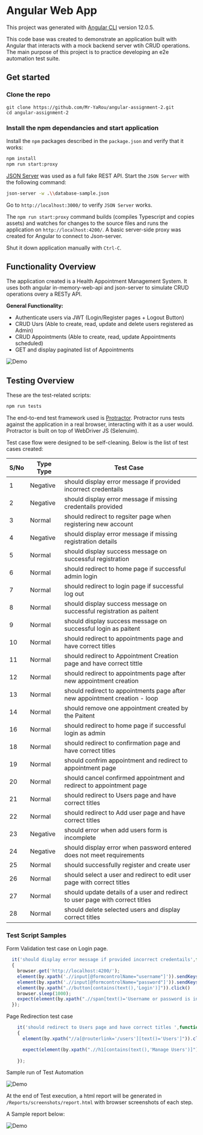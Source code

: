 # Angular Web App 

This project was generated with [Angular CLI](https://github.com/angular/angular-cli) version 12.0.5.

This code base was created to demonstrate an application built with Angular that interacts with a mock backend server wtih CRUD operations. The main purpose of this project is to practice developing an e2e automation test suite.

## Get started

### Clone the repo

```shell
git clone https://github.com/Mr-YaRou/angular-assignment-2.git
cd angular-assignment-2
```

### Install the npm dependancies and start application

Install the `npm` packages described in the `package.json` and verify that it works:

```bash
npm install
npm run start:proxy
```

[JSON Server](https://github.com/typicode/json-server) was used as a full fake REST API. Start the `JSON Server` with the following command:

```bash
json-server -w .\\database-sample.json
```

Go to `http://localhost:3000/` to verify `JSON Server` works.

The `npm run start:proxy` command builds (compiles Typescript and copies assets) and watches for changes to the source files and runs the application on  `http://localhost:4200/`. A basic server-side proxy was created for Angular to connect to Json-server.


Shut it down application manually with `Ctrl-C`.

## Functionality Overview

The application created is a Health Appointment Management System. It uses both angular in-memory-web-api and json-server to simulate CRUD operations overy a RESTy API.

**General Functionality:**

- Authenticate users via JWT (Login/Register pages + Logout Button)
- CRUD Usrs (Able to create, read, update and delete users registered as Admin)
- CRUD Appointments (Able to create, read, update Appointments scheduled)
- GET and display paginated list of Appointments

![Demo](https://github.com/Mr-YaRou/angular-assignment-2/blob/main/src/assets/search-demo.gif)

## Testing Overview

These are the test-related scripts:

```bash
npm run tests
```


The end-to-end test framework used is [Protractor](https://www.protractortest.org/#/). Protractor runs tests against the application in a real browser, interacting with it as a user would. Protractor is built on top of WebDriver JS (Selenuim).

Test case flow were designed to be self-cleaning. Below is the list of test cases created:

| S/No | Type Type      | Test Case                                                                       |
|------|----------------|---------------------------------------------------------------------------------|
| 1    | Negative       | should display   error message if provided incorrect credentails                |
| 2    | Negative       | should display   error message if missing credentails provided                  |
| 3    | Normal         | should   redirect to regsiter page when registering new account                 |
| 4    | Negative       | should display   error message if missing registration details                  |
| 5    | Normal         | should display   success message on successful registration                     |
| 6    | Normal         | should   redirect to home page if successful admin login                        |
| 7    | Normal         | should   redirect to login page if successful log out                           |
| 8    | Normal         | should display   success message on successful registration as paitent          |
| 9    | Normal         | should display   success message on successful login as paitent                 |
| 10   | Normal         | should   redirect to appointments page and have correct titles                  |
| 11   | Normal         | should   redirect to Appointment Creation page and have correct tittle          |
| 12   | Normal         | should   redirect to appointments page after new appointment creation           |
| 13   | Normal         | should   redirect to appointments page after new appointment creation - loop    |
| 14   | Normal         | should remove   one appointment created by the Paitent                          |
| 16   | Normal         | should   redirect to home page if successful login as admin                     |
| 18   | Normal         | should   redirect to confirmation page and have correct titles                  |
| 19   | Normal         | should confrim   appointment and redirect to appointment page                   |
| 20   | Normal         | should cancel   confirmed appointment and redirect to appointment page          |
| 21   | Normal         | should   redirect to Users page and have correct titles                         |
| 22   | Normal         | should   redirect to Add user page and have correct titles                      |
| 23   | Negative       | should error when add users   form is incomplete                                |
| 24   | Negative       | should display error when   password entered does not meet requirements         |
| 25   | Normal         | should successfully register   and create user                                  |
| 26   | Normal         | should select a user and   redirect to edit user page with correct titles       |
| 27   | Normal         | should update details of a user   and redirect to user page with correct titles |
| 28   | Normal         | should delete selected users   and display correct titles                       |


### Test Script Samples

Form Validation test case on Login page. 

```ts
  it('should display error message if provided incorrect credentails',function()
  {
    browser.get('http://localhost:4200/');
    element(by.xpath('.//input[@formcontrolName="username"]')).sendKeys('incorrect');
    element(by.xpath('.//input[@formcontrolName="password"]')).sendKeys('incorrect');
    element(by.xpath(".//button[contains(text(),'Login')]")).click()
    browser.sleep(1000);
    expect(element(by.xpath(".//span[text()='Username or password is incorrect']")).getText()).toEqual('Username or password is incorrect');
  });
```

Page Redirection test case

```ts
    it('should redirect to Users page and have correct titles ',function()
    {
      element(by.xpath("//a[@routerlink='/users'][text()='Users']")).click();

      expect(element(by.xpath(".//h1[contains(text(),'Manage Users')]")).getText()).toEqual('Manage Users');
      
    });
```

Sample run of Test Automation

![Demo](https://github.com/Mr-YaRou/angular-assignment-2/blob/main/src/assets/test-demo.gif)

At the end of Test execution, a html report will be generated in `/Reports/screenshots/report.html` with browser screenshots of each step.

A Sample report below:

![Demo](https://github.com/Mr-YaRou/angular-assignment-2/blob/main/src/assets/report-demo.png)



